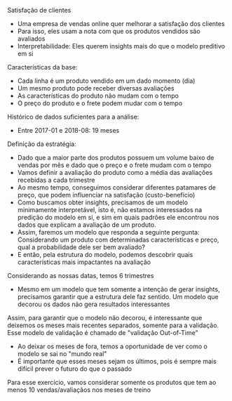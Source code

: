 Satisfação de clientes
- Uma empresa de vendas online quer melhorar a satisfação dos clientes
- Para isso, eles usam a nota com que os produtos vendidos são avaliados
- Interpretabilidade: Eles querem insights mais do que o modelo preditivo em si 

Características da base:
- Cada linha é um produto vendido em um dado momento (dia)
- Um mesmo produto pode receber diversas avaliações
- As características do produto não mudam com o tempo
- O preço do produto e o frete podem mudar com o tempo

Histórico de dados suficientes para a análise:
- Entre 2017-01 e 2018-08: 19 meses

Definição da estratégia:
- Dado que a maior parte dos produtos possuem um volume baixo de vendas por mês e dado que o preço e o frete mudam com o tempo
- Vamos definir a avaliação do produto como a média das avaliações recebidas a cada trimestre
- Ao mesmo tempo, conseguimos considerar diferentes patamares de preço, que podem influenciar na satisfação (custo-benefício)
- Como buscamos obter insights, precisamos de um modelo minimamente interpretável, isto é, não estamos interessados na predição do modelo em si, e sim em quais padrões ele encontrou nos dados que explicam a avaliação de um produto.
- Assim, faremos um modelo que responda a seguinte pergunta: Considerando um produto com determinadas características e preço, qual a probabilidade dele ser bem avaliado? 
- E então, pela estrutura do modelo, podemos descobrir quais características mais impactantes na avaliação 

Considerando as nossas datas, temos 6 trimestres
- Mesmo em um modelo que tem somente a intenção de gerar insights, precisamos garantir que a estrutura dele faz sentido. Um modelo que decorou os dados não gera resultados interessantes

Assim, para garantir que o modelo não decorou, é interessante que deixemos os meses mais recentes separados, somente para a validação. Esse modelo de validação é chamado de "validação Out-of-Time"

- Ao deixar os meses de fora, temos a oportunidade de ver como o modelo se sai no "mundo real"
- É importante que esses meses sejam os últimos, pois é sempre mais difícil prever o futuro do que o passado

Para esse exercício, vamos considerar somente os produtos que tem ao menos 10 vendas/avaliaçãos nos meses de treino